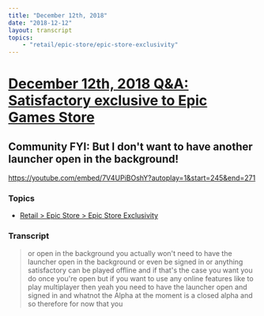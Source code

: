 ```yaml
---
title: "December 12th, 2018"
date: "2018-12-12"
layout: transcript
topics: 
    - "retail/epic-store/epic-store-exclusivity"
---
```

# [December 12th, 2018 Q&A: Satisfactory exclusive to Epic Games Store](../2018-12-12.md)
## Community FYI: But I don't want to have another launcher open in the background!
https://youtube.com/embed/7V4UPiBOshY?autoplay=1&start=245&end=271
### Topics
* [Retail > Epic Store > Epic Store Exclusivity](../topics/retail/epic-store/epic-store-exclusivity.md)

### Transcript

> or open in the background you actually
> won't need to have the launcher open in
> the background or even be signed in or
> anything
> satisfactory can be played offline and
> if that's the case you want you do
> once you're open but if you want to use
> any online features like to play
> multiplayer then yeah you need to have
> the launcher open and signed in and
> whatnot
> the Alpha at the moment is a closed
> alpha and so therefore for now that you
